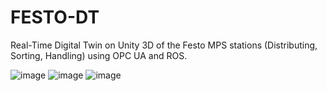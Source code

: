 # FESTO-DT
 Real-Time Digital Twin on Unity 3D of the Festo MPS stations (Distributing, Sorting, Handling) using OPC UA and ROS.
 
![image](https://user-images.githubusercontent.com/58029218/125373059-59625b00-e37c-11eb-8abc-753f7f1103b8.png)
![image](https://user-images.githubusercontent.com/58029218/125373085-64b58680-e37c-11eb-9e1b-958b944119cc.png)
![image](https://user-images.githubusercontent.com/58029218/125373439-0ccb4f80-e37d-11eb-958a-a159155a20cd.png)
